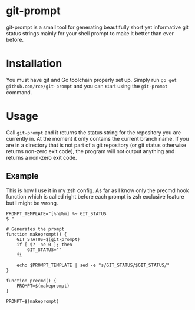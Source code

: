 # git-prompt

git-prompt is a small tool for generating beautifully short yet informative git
status strings mainly for your shell prompt to make it better than ever before.

# Installation

You must have git and Go toolchain properly set up. Simply run `go get
github.com/rce/git-prompt` and you can start using the `git-prompt` command.

# Usage

Call `git-prompt` and it returns the status string for the repository you are
currently in. At the moment it only contains the current branch name. If you
are in a directory that is not part of a git repository (or git status
otherwise returns non-zero exit code), the program will not output anything and
returns a non-zero exit code.

## Example 

This is how I use it in my zsh config. As far as I know only the precmd hook
function which is called right before each prompt is zsh exclusive feature but
I might be wrong.

```shell
PROMPT_TEMPLATE="[%n@%m] %~ GIT_STATUS
$ "

# Generates the prompt
function makeprompt() {
	GIT_STATUS=$(git-prompt)
	if [ $? -ne 0 ]; then
		GIT_STATUS=""
	fi

	echo $PROMPT_TEMPLATE | sed -e "s/GIT_STATUS/$GIT_STATUS/"
}

function precmd() {
	PROMPT=$(makeprompt)
}

PROMPT=$(makeprompt)
```
